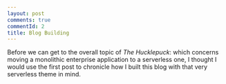 ```yaml
---
layout: post
comments: true
commentId: 2
title: Blog Building
---
```

Before we can get to the overall topic of *The Hucklepuck*: 
which concerns moving a monolithic enterprise application to a serverless one, 
I thought I would use the first post to chronicle 
how I built this blog with that very serverless theme in mind.
